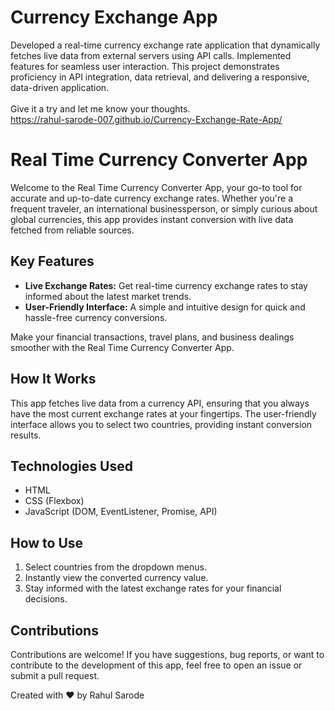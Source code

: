 # Currency Exchange App
Developed a real-time currency exchange rate application that dynamically fetches live data from external servers using API calls. Implemented features for seamless user interaction. This project demonstrates proficiency in API integration, data retrieval, and delivering a responsive, data-driven application. <br><br>
Give it a try and let me know your thoughts.<br>
https://rahul-sarode-007.github.io/Currency-Exchange-Rate-App/

# Real Time Currency Converter App

Welcome to the Real Time Currency Converter App, your go-to tool for accurate and up-to-date currency exchange rates. Whether you're a frequent traveler, an international businessperson, or simply curious about global currencies, this app provides instant conversion with live data fetched from reliable sources.

## Key Features

- **Live Exchange Rates:** Get real-time currency exchange rates to stay informed about the latest market trends.
- **User-Friendly Interface:** A simple and intuitive design for quick and hassle-free currency conversions.

Make your financial transactions, travel plans, and business dealings smoother with the Real Time Currency Converter App.

## How It Works

This app fetches live data from a currency API, ensuring that you always have the most current exchange rates at your fingertips. The user-friendly interface allows you to select two countries, providing instant conversion results.

## Technologies Used

- HTML
- CSS (Flexbox)
- JavaScript (DOM, EventListener, Promise, API)

## How to Use

1. Select countries from the dropdown menus.
2. Instantly view the converted currency value.
3. Stay informed with the latest exchange rates for your financial decisions.

## Contributions

Contributions are welcome! If you have suggestions, bug reports, or want to contribute to the development of this app, feel free to open an issue or submit a pull request.


Created with ❤️ by Rahul Sarode


